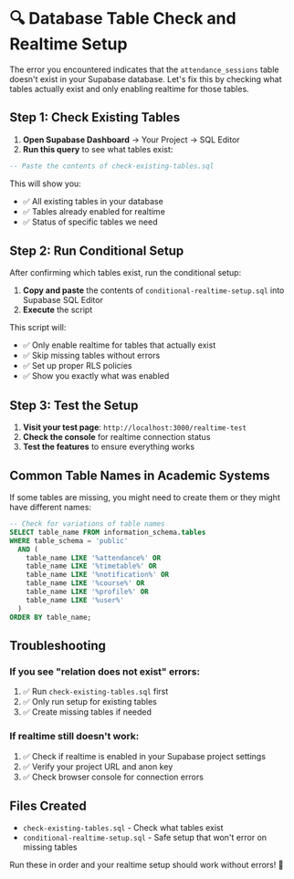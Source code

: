 # 🔍 Database Table Check and Realtime Setup

The error you encountered indicates that the `attendance_sessions` table doesn't exist in your Supabase database. Let's fix this by checking what tables actually exist and only enabling realtime for those tables.

## Step 1: Check Existing Tables

1. **Open Supabase Dashboard** → Your Project → SQL Editor
2. **Run this query** to see what tables exist:

```sql
-- Paste the contents of check-existing-tables.sql
```

This will show you:
- ✅ All existing tables in your database
- ✅ Tables already enabled for realtime
- ✅ Status of specific tables we need

## Step 2: Run Conditional Setup

After confirming which tables exist, run the conditional setup:

1. **Copy and paste** the contents of `conditional-realtime-setup.sql` into Supabase SQL Editor
2. **Execute** the script

This script will:
- ✅ Only enable realtime for tables that actually exist
- ✅ Skip missing tables without errors
- ✅ Set up proper RLS policies
- ✅ Show you exactly what was enabled

## Step 3: Test the Setup

1. **Visit your test page**: `http://localhost:3000/realtime-test`
2. **Check the console** for realtime connection status
3. **Test the features** to ensure everything works

## Common Table Names in Academic Systems

If some tables are missing, you might need to create them or they might have different names:

```sql
-- Check for variations of table names
SELECT table_name FROM information_schema.tables 
WHERE table_schema = 'public' 
  AND (
    table_name LIKE '%attendance%' OR
    table_name LIKE '%timetable%' OR
    table_name LIKE '%notification%' OR
    table_name LIKE '%course%' OR
    table_name LIKE '%profile%' OR
    table_name LIKE '%user%'
  )
ORDER BY table_name;
```

## Troubleshooting

### If you see "relation does not exist" errors:
1. ✅ Run `check-existing-tables.sql` first
2. ✅ Only run setup for existing tables
3. ✅ Create missing tables if needed

### If realtime still doesn't work:
1. ✅ Check if realtime is enabled in your Supabase project settings
2. ✅ Verify your project URL and anon key
3. ✅ Check browser console for connection errors

## Files Created

- `check-existing-tables.sql` - Check what tables exist
- `conditional-realtime-setup.sql` - Safe setup that won't error on missing tables

Run these in order and your realtime setup should work without errors! 🚀
